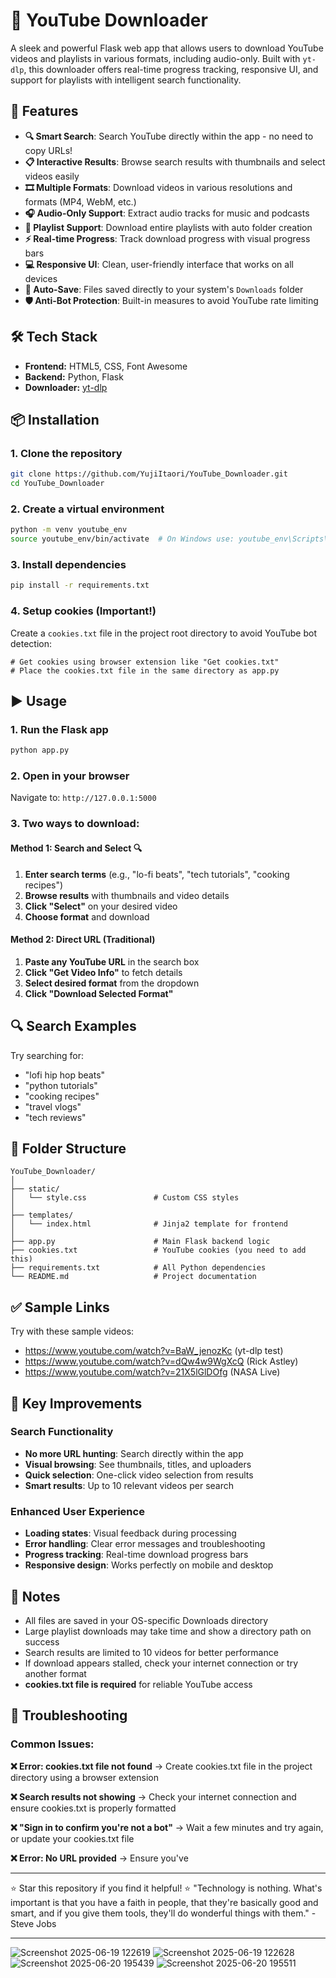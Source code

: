 # 🎥 YouTube Downloader
A sleek and powerful Flask web app that allows users to download YouTube videos and playlists in various formats, including audio-only. Built with `yt-dlp`, this downloader offers real-time progress tracking, responsive UI, and support for playlists with intelligent search functionality.

## 🚀 Features

- **🔍 Smart Search**: Search YouTube directly within the app - no need to copy URLs!
- **📋 Interactive Results**: Browse search results with thumbnails and select videos easily
- **🎞️ Multiple Formats**: Download videos in various resolutions and formats (MP4, WebM, etc.)
- **🎧 Audio-Only Support**: Extract audio tracks for music and podcasts
- **📂 Playlist Support**: Download entire playlists with auto folder creation
- **⚡ Real-time Progress**: Track download progress with visual progress bars
- **💻 Responsive UI**: Clean, user-friendly interface that works on all devices
- **📁 Auto-Save**: Files saved directly to your system's `Downloads` folder
- **🛡️ Anti-Bot Protection**: Built-in measures to avoid YouTube rate limiting

## 🛠️ Tech Stack

- **Frontend:** HTML5, CSS, Font Awesome
- **Backend:** Python, Flask
- **Downloader:** [yt-dlp](https://github.com/yt-dlp/yt-dlp)

## 📦 Installation

### 1. Clone the repository
```bash
git clone https://github.com/YujiItaori/YouTube_Downloader.git
cd YouTube_Downloader
```

### 2. Create a virtual environment
```bash
python -m venv youtube_env
source youtube_env/bin/activate  # On Windows use: youtube_env\Scripts\activate
```

### 3. Install dependencies
```bash
pip install -r requirements.txt
```

### 4. Setup cookies (Important!)
Create a `cookies.txt` file in the project root directory to avoid YouTube bot detection:
```
# Get cookies using browser extension like "Get cookies.txt"
# Place the cookies.txt file in the same directory as app.py
```

## ▶️ Usage

### 1. Run the Flask app
```bash
python app.py
```

### 2. Open in your browser
Navigate to: `http://127.0.0.1:5000`

### 3. Two ways to download:

#### Method 1: Search and Select 🔍
1. **Enter search terms** (e.g., "lo-fi beats", "tech tutorials", "cooking recipes")
2. **Browse results** with thumbnails and video details
3. **Click "Select"** on your desired video
4. **Choose format** and download

#### Method 2: Direct URL (Traditional)
1. **Paste any YouTube URL** in the search box
2. **Click "Get Video Info"** to fetch details
3. **Select desired format** from the dropdown
4. **Click "Download Selected Format"**

## 🔍 Search Examples

Try searching for:
- "lofi hip hop beats"
- "python tutorials"
- "cooking recipes"
- "travel vlogs"
- "tech reviews"

## 📂 Folder Structure

```
YouTube_Downloader/
│
├── static/
│   └── style.css               # Custom CSS styles
│
├── templates/
│   └── index.html              # Jinja2 template for frontend
│
├── app.py                      # Main Flask backend logic
├── cookies.txt                 # YouTube cookies (you need to add this)
├── requirements.txt            # All Python dependencies
└── README.md                   # Project documentation
```

## ✅ Sample Links

Try with these sample videos:
- https://www.youtube.com/watch?v=BaW_jenozKc (yt-dlp test)
- https://www.youtube.com/watch?v=dQw4w9WgXcQ (Rick Astley)
- https://www.youtube.com/watch?v=21X5lGlDOfg (NASA Live)

## 🎯 Key Improvements

### Search Functionality
- **No more URL hunting**: Search directly within the app
- **Visual browsing**: See thumbnails, titles, and uploaders
- **Quick selection**: One-click video selection from results
- **Smart results**: Up to 10 relevant videos per search

### Enhanced User Experience
- **Loading states**: Visual feedback during processing
- **Error handling**: Clear error messages and troubleshooting
- **Progress tracking**: Real-time download progress bars
- **Responsive design**: Works perfectly on mobile and desktop

## 📌 Notes

- All files are saved in your OS-specific Downloads directory
- Large playlist downloads may take time and show a directory path on success
- Search results are limited to 10 videos for better performance
- If download appears stalled, check your internet connection or try another format
- **cookies.txt file is required** for reliable YouTube access

## 🧩 Troubleshooting

### Common Issues:

**❌ Error: cookies.txt file not found**
→ Create cookies.txt file in the project directory using a browser extension

**❌ Search results not showing**
→ Check your internet connection and ensure cookies.txt is properly formatted

**❌ "Sign in to confirm you're not a bot"**
→ Wait a few minutes and try again, or update your cookies.txt file

**❌ Error: No URL provided**
→ Ensure you've

---

⭐ Star this repository if you find it helpful! ⭐
"Technology is nothing. What's important is that you have a faith in people, that they're basically good and smart, and if you give them tools, they'll do wonderful things with them." - Steve Jobs

---


![Screenshot 2025-06-19 122619](https://github.com/user-attachments/assets/f58bbe76-0b51-4978-ab46-a1017e8b6ea9)
![Screenshot 2025-06-19 122628](https://github.com/user-attachments/assets/0af4bd4f-8ef9-4517-9cfb-331bcbee51ef)
![Screenshot 2025-06-20 195439](https://github.com/user-attachments/assets/304cf11e-191d-4653-97fd-08c390455534)
![Screenshot 2025-06-20 195511](https://github.com/user-attachments/assets/3bf0e8d6-308e-4041-ab9a-d584bbfc0b30)
